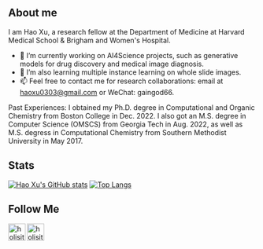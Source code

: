 
## About me

I am Hao Xu, a research fellow at the Department of Medicine at Harvard Medical School & Brigham and Women's Hospital.

- 🔭 I’m currently working on AI4Science projects, such as generative models for drug discovery and medical image diagnosis.
- 🌱 I’m also learning multiple instance learning on whole slide images.
- 📫 Feel free to contact me for research collaborations: email at <a href="mailto:haoxu0303@gmail.com">haoxu0303@gmail.com</a> or WeChat: gaingod66.

Past Experiences: 
I obtained my Ph.D. degree in Computational and Organic Chemistry from Boston College in Dec. 2022. I also got an M.S. degree in Computer Science (OMSCS) from Georgia Tech in Aug. 2022, as well as M.S. degress in Computational Chemistry from Southern Methodist University in May 2017.


## Stats

[![Hao Xu's GitHub stats](http://github-readme-streak-stats.herokuapp.com?user=GainGod-Xu&theme=dark&background=000000)](https://git.io/streak-stats)
[![Top Langs](https://github-readme-stats.vercel.app/api/top-langs/?username=GainGod-Xu&&layout=compact&theme=vision-friendly-dark)](https://github.com/GainGod-Xu&/github-readme-stats)



## Follow Me

[<img align="left" alt="holisitc_developer | LinkedIn" width="35px" src="https://cdn.jsdelivr.net/npm/simple-icons@3.13.0/icons/linkedin.svg" />][linkedin]
[<img align="left" alt="holisitc_developer | LinkedIn" width="35px" src="https://cdn.jsdelivr.net/npm/simple-icons@3.13.0/icons/googlescholar.svg" />][googlescholar]

[linkedin]: https://www.linkedin.com/in/hao-xu-62bb11169/
[googlescholar]: https://scholar.google.com/citations?user=tcYaFAcAAAAJ&hl=en


